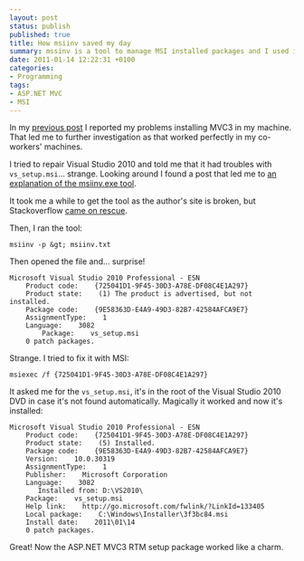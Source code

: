 ```yaml
---
layout: post
status: publish
published: true
title: How msiinv saved my day
summary: mssinv is a tool to manage MSI installed packages and I used it to track a problem with a package partially installed, that had to be removed with this tool
date: 2011-01-14 12:22:31 +0100
categories:
- Programming
tags:
- ASP.NET MVC
- MSI
---
```

In my [previous post](/2011/01/12/install-asp-net-mvc-3-rc-manually/) I reported my problems installing MVC3 in my machine. That led me to further investigation as that worked perfectly in my co-workers' machines.

I tried to repair Visual Studio 2010 and told me that it had troubles with `vs_setup.msi`... strange. Looking around I found a post that led me to [an explanation of the msiinv.exe tool](http://blogs.msdn.com/b/astebner/archive/2005/07/01/using-msiinv-to-gather-information-about-what-is-installed-on-a-computer.aspx).

It took me a while to get the tool as the author's site is broken, but Stackoverflow [came on rescue](http://stackoverflow.com/questions/239264/anyone-got-a-copy-of-msiinv-exe).

Then, I ran the tool:

    msiinv -p &gt; msiinv.txt

Then opened the file and... surprise!

~~~~~~~~
Microsoft Visual Studio 2010 Professional - ESN
    Product code:    {725041D1-9F45-30D3-A78E-DF08C4E1A297}
    Product state:    (1) The product is advertised, but not installed.
    Package code:    {9E58363D-E4A9-49D3-82B7-42584AFCA9E7}
    AssignmentType:    1
    Language:    3082
        Package:    vs_setup.msi
    0 patch packages.
~~~~~~~~

Strange. I tried to fix it with MSI:

    msiexec /f {725041D1-9F45-30D3-A78E-DF08C4E1A297}

It asked me for the `vs_setup.msi`, it's in the root of the Visual Studio 2010 DVD in case it's not found automatically. Magically it worked and now it's installed:

~~~~~~~~
Microsoft Visual Studio 2010 Professional - ESN
    Product code:    {725041D1-9F45-30D3-A78E-DF08C4E1A297}
    Product state:    (5) Installed.
    Package code:    {9E58363D-E4A9-49D3-82B7-42584AFCA9E7}
    Version:    10.0.30319
    AssignmentType:    1
    Publisher:    Microsoft Corporation
    Language:    3082
       Installed from: D:\VS2010\
    Package:    vs_setup.msi
    Help link:    http://go.microsoft.com/fwlink/?LinkId=133405
    Local package:    C:\Windows\Installer\3f3bc84.msi
    Install date:    2011\01\14
    0 patch packages.
~~~~~~~~

Great! Now the ASP.NET MVC3 RTM setup package worked like a charm.